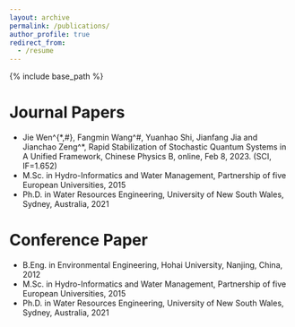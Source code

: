 ```yaml
---
layout: archive
permalink: /publications/
author_profile: true
redirect_from:
  - /resume
---
```


{% include base_path %}

Journal Papers
======
* Jie Wen^{\*,\#}, Fangmin Wang^\#, Yuanhao Shi, Jianfang Jia and Jianchao Zeng^\*, Rapid Stabilization of Stochastic Quantum Systems in A Unified Framework, Chinese Physics B, online, Feb 8, 2023. (SCI, IF=1.652)
* M.Sc. in Hydro-Informatics and Water Management, Partnership of five European Universities, 2015
* Ph.D. in Water Resources Engineering, University of New South Wales, Sydney, Australia, 2021

Conference Paper
======
* B.Eng. in Environmental Engineering, Hohai University, Nanjing, China, 2012
* M.Sc. in Hydro-Informatics and Water Management, Partnership of five European Universities, 2015
* Ph.D. in Water Resources Engineering, University of New South Wales, Sydney, Australia, 2021

